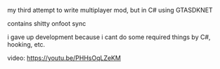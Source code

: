 my third attempt to write multiplayer mod, but in C# using GTASDKNET

contains shitty onfoot sync

i gave up development because i cant do some required things by C#, hooking, etc.

video:
https://youtu.be/PHHsOqLZeKM
